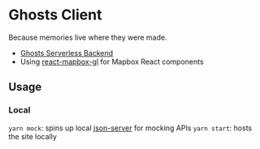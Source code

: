 # Ghosts Client

Because memories live where they were made.

- [Ghosts Serverless Backend](https://github.com/binhrobles/ghosts-services)
- Using [react-mapbox-gl](https://github.com/alex3165/react-mapbox-gl/blob/master/docs/API.md) for Mapbox React components

## Usage

### Local

`yarn mock`: spins up local [json-server](https://github.com/typicode/json-server) for mocking APIs
`yarn start`: hosts the site locally

